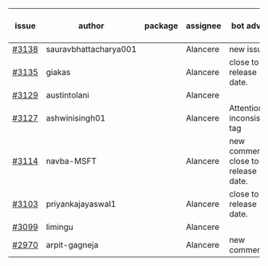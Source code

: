 | issue | author | package | assignee | bot advice | created date of issue | target release date | date from target |
| ------ | ------ | ------ | ------ | ------ | ------ | ------ | :-----: |
| [#3138](https://github.com/Azure/sdk-release-request/issues/3138) | sauravbhattacharya001 |  | Alancere | new issue. | 09-02 | 10-17 |  |
| [#3135](https://github.com/Azure/sdk-release-request/issues/3135) | giakas |  | Alancere | close to release date.  | 09-01 | 09-06 | 0 |
| [#3129](https://github.com/Azure/sdk-release-request/issues/3129) | austintolani |  | Alancere |  | 08-30 | 09-01 |  |
| [#3127](https://github.com/Azure/sdk-release-request/issues/3127) | ashwinisingh01 |  | Alancere | Attention to inconsistent tag | 08-29 | 09-02 |  |
| [#3114](https://github.com/Azure/sdk-release-request/issues/3114) | navba-MSFT |  | Alancere | new comment. close to release date.  | 08-24 | 09-07 | 1 |
| [#3103](https://github.com/Azure/sdk-release-request/issues/3103) | priyankajayaswal1 |  | Alancere | close to release date.  | 08-22 | 09-05 | 0 |
| [#3099](https://github.com/Azure/sdk-release-request/issues/3099) | limingu |  | Alancere |  | 08-18 | 08-31 |  |
| [#2970](https://github.com/Azure/sdk-release-request/issues/2970) | arpit-gagneja |  | Alancere | new comment. | 07-04 | 09-30 |  |
